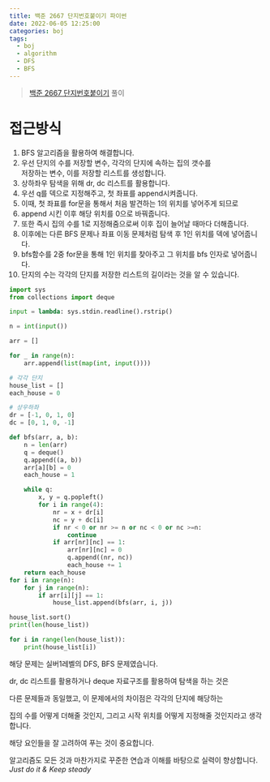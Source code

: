 ```yaml
---
title: 백준 2667 단지번호붙이기 파이썬
date: 2022-06-05 12:25:00
categories: boj
tags:
  - boj
  - algorithm
  - DFS
  - BFS
---
```



> [백준 2667 단지번호붙이기](https://www.acmicpc.net/problem/2667) 풀이

# 접근방식
1. BFS 알고리즘을 활용하여 해결합니다.
2. 우선 단지의 수를 저장할 변수, 각각의 단지에 속하는 집의 갯수를    
저장하는 변수, 이를 저장할 리스트를 생성합니다.
3. 상하좌우 탐색을 위해 dr, dc 리스트를 활용합니다.
4. 우선 q를 덱으로 지정해주고, 첫 좌표를 append시켜줍니다.
5. 이때, 첫 좌표를 for문을 통해서 처음 발견하는 1의 위치를 넣어주게 되므로
6. append 시킨 이후 해당 위치를 0으로 바꿔줍니다.
7. 또한 즉시 집의 수를 1로 지정해줌으로써 이후 집이 늘어날 때마다 더해줍니다.
8. 이후에는 다른 BFS 문제나 좌표 이동 문제처럼 탐색 후 1인 위치를 덱에 넣어줍니다.
9. bfs함수를 2중 for문을 통해 1인 위치를 찾아주고 그 위치를 bfs 인자로 넣어줍니다.
10. 단지의 수는 각각의 단지를 저장한 리스트의 길이라는 것을 알 수 있습니다.

~~~python
import sys
from collections import deque

input = lambda: sys.stdin.readline().rstrip()

n = int(input())

arr = []

for _ in range(n):
    arr.append(list(map(int, input())))

# 각각 단지
house_list = []
each_house = 0

# 상우하좌
dr = [-1, 0, 1, 0]
dc = [0, 1, 0, -1]

def bfs(arr, a, b):
    n = len(arr)
    q = deque()
    q.append((a, b))
    arr[a][b] = 0
    each_house = 1

    while q:
        x, y = q.popleft()
        for i in range(4):
            nr = x + dr[i]
            nc = y + dc[i]
            if nr < 0 or nr >= n or nc < 0 or nc >=n:
                continue
            if arr[nr][nc] == 1:
                arr[nr][nc] = 0
                q.append((nr, nc))
                each_house += 1
    return each_house
for i in range(n):
    for j in range(n):
        if arr[i][j] == 1:
            house_list.append(bfs(arr, i, j))

house_list.sort()
print(len(house_list))

for i in range(len(house_list)):
    print(house_list[i])
~~~

해당 문제는 실버1레벨의 DFS, BFS 문제였습니다.

dr, dc 리스트를 활용하거나 deque 자료구조를 활용하여 탐색을 하는 것은   

다른 문제들과 동일했고, 이 문제에서의 차이점은 각각의 단지에 해당하는    

집의 수를 어떻게 더해줄 것인지, 그리고 시작 위치를 어떻게 지정해줄 것인지라고 생각합니다.

해당 요인들을 잘 고려하여 푸는 것이 중요합니다.

알고리즘도 모든 것과 마찬가지로 꾸준한 연습과 이해를 바탕으로 실력이 향상합니다.    
*Just do it & Keep steady*
